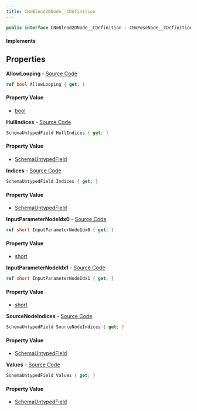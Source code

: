 ```yaml
---
title: CNmBlend2DNode__CDefinition
---
```


```csharp
public interface CNmBlend2DNode__CDefinition : CNmPoseNode__CDefinition, CNmGraphNode__CDefinition, ISchemaClass<CNmGraphNode__CDefinition>, ISchemaClass<CNmPoseNode__CDefinition>, ISchemaClass<CNmBlend2DNode__CDefinition>, ISchemaField, ISchemaClass, INativeHandle
```

#### Implements

## Properties

**AllowLooping** - [Source Code](https://github.com/swiftly-solution/swiftlys2/blob/master/managed/src/SwiftlyS2.Generated/Schemas/Interfaces/CNmBlend2DNode__CDefinition.cs#L32)

```csharp
ref bool AllowLooping { get; }
```

#### Property Value

- [bool](https://learn.microsoft.com/dotnet/api/system.boolean)

**HullIndices** - [Source Code](https://github.com/swiftly-solution/swiftlys2/blob/master/managed/src/SwiftlyS2.Generated/Schemas/Interfaces/CNmBlend2DNode__CDefinition.cs#L30)

```csharp
SchemaUntypedField HullIndices { get; }
```

#### Property Value

- [SchemaUntypedField](/docs/api/shared/schemas/schemauntypedfield)

**Indices** - [Source Code](https://github.com/swiftly-solution/swiftlys2/blob/master/managed/src/SwiftlyS2.Generated/Schemas/Interfaces/CNmBlend2DNode__CDefinition.cs#L27)

```csharp
SchemaUntypedField Indices { get; }
```

#### Property Value

- [SchemaUntypedField](/docs/api/shared/schemas/schemauntypedfield)

**InputParameterNodeIdx0** - [Source Code](https://github.com/swiftly-solution/swiftlys2/blob/master/managed/src/SwiftlyS2.Generated/Schemas/Interfaces/CNmBlend2DNode__CDefinition.cs#L19)

```csharp
ref short InputParameterNodeIdx0 { get; }
```

#### Property Value

- [short](https://learn.microsoft.com/dotnet/api/system.int16)

**InputParameterNodeIdx1** - [Source Code](https://github.com/swiftly-solution/swiftlys2/blob/master/managed/src/SwiftlyS2.Generated/Schemas/Interfaces/CNmBlend2DNode__CDefinition.cs#L21)

```csharp
ref short InputParameterNodeIdx1 { get; }
```

#### Property Value

- [short](https://learn.microsoft.com/dotnet/api/system.int16)

**SourceNodeIndices** - [Source Code](https://github.com/swiftly-solution/swiftlys2/blob/master/managed/src/SwiftlyS2.Generated/Schemas/Interfaces/CNmBlend2DNode__CDefinition.cs#L17)

```csharp
SchemaUntypedField SourceNodeIndices { get; }
```

#### Property Value

- [SchemaUntypedField](/docs/api/shared/schemas/schemauntypedfield)

**Values** - [Source Code](https://github.com/swiftly-solution/swiftlys2/blob/master/managed/src/SwiftlyS2.Generated/Schemas/Interfaces/CNmBlend2DNode__CDefinition.cs#L24)

```csharp
SchemaUntypedField Values { get; }
```

#### Property Value

- [SchemaUntypedField](/docs/api/shared/schemas/schemauntypedfield)

